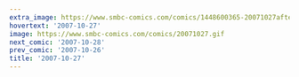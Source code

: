 ```yaml
---
extra_image: https://www.smbc-comics.com/comics/1448600365-20071027after.png
hovertext: '2007-10-27'
image: https://www.smbc-comics.com/comics/20071027.gif
next_comic: '2007-10-28'
prev_comic: '2007-10-26'
title: '2007-10-27'
---
```


